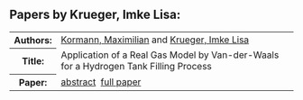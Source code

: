 <h2>Papers by Krueger, Imke Lisa:</h2>
<!-- Begin papers -->
<table>
<tr><th>Authors:</th><td>
<a href="../authors/author_131.html">Kormann, Maximilian</a> and 
<a href="../authors/author_136.html">Krueger, Imke Lisa</a>
</td></tr>
<tr><th>Title:  </th><td>Application of a Real Gas Model by Van-der-Waals for a Hydrogen Tank Filling Process</td></tr>
<tr><th>Paper:  </th><td><a href="../abstracts/Modelica2019abstract6B1.pdf">abstract</a>&nbsp;&nbsp;<a href="../papers/Modelica2019paper6B1.pdf">full paper</a></td></tr>
</table>
<br>
<!-- End papers -->